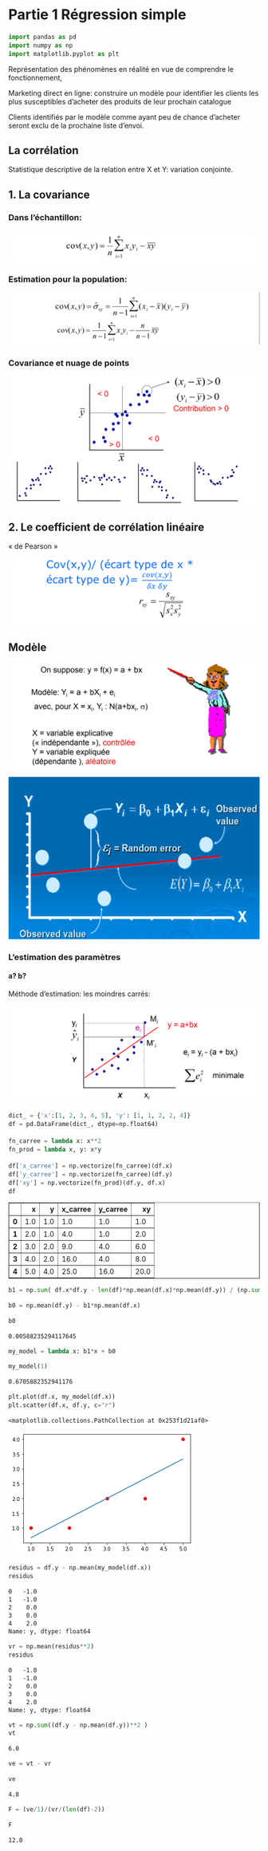 # Partie 1 Régression simple


```python
import pandas as pd
import numpy as np
import matplotlib.pyplot as plt
```

Représentation des phénomènes
en réalité en vue de comprendre
le fonctionnement,

Marketing direct en ligne:
construire un modèle pour identifier les
clients les plus susceptibles d’acheter des
produits de leur prochain catalogue

Clients identifiés par le modèle comme
ayant peu de chance d’acheter seront
exclu de la prochaine liste d’envoi.

## La corrélation

Statistique descriptive de la relation entre X et Y: variation
conjointe.

## 1. La covariance

 ###  Dans l’échantillon:

![image 2](images/2.png)

### Estimation pour la population:

![image 3](images/3.png)

### Covariance et nuage de points

![image 4](images/4.png)

## 2. Le coefficient de corrélation linéaire

« de Pearson »

![image 5](images/5.png)

## Modèle

![image 6](images/6.png)

![image 7](images/7.png)

### L’estimation des paramètres

#### a? b?
Méthode d’estimation: les moindres carrés:

![image 8](images/8.png)


```python
dict_ = {'x':[1, 2, 3, 4, 5], 'y': [1, 1, 2, 2, 4]}
df = pd.DataFrame(dict_, dtype=np.float64)

fn_carree = lambda x: x**2
fn_prod = lambda x, y: x*y

df['x_carree'] = np.vectorize(fn_carree)(df.x)
df['y_carree'] = np.vectorize(fn_carree)(df.y)
df['xy'] = np.vectorize(fn_prod)(df.y, df.x)
df
```




<div>
<style scoped>
    .dataframe tbody tr th:only-of-type {
        vertical-align: middle;
    }

    .dataframe tbody tr th {
        vertical-align: top;
    }

    .dataframe thead th {
        text-align: right;
    }
</style>
<table border="1" class="dataframe">
  <thead>
    <tr style="text-align: right;">
      <th></th>
      <th>x</th>
      <th>y</th>
      <th>x_carree</th>
      <th>y_carree</th>
      <th>xy</th>
    </tr>
  </thead>
  <tbody>
    <tr>
      <th>0</th>
      <td>1.0</td>
      <td>1.0</td>
      <td>1.0</td>
      <td>1.0</td>
      <td>1.0</td>
    </tr>
    <tr>
      <th>1</th>
      <td>2.0</td>
      <td>1.0</td>
      <td>4.0</td>
      <td>1.0</td>
      <td>2.0</td>
    </tr>
    <tr>
      <th>2</th>
      <td>3.0</td>
      <td>2.0</td>
      <td>9.0</td>
      <td>4.0</td>
      <td>6.0</td>
    </tr>
    <tr>
      <th>3</th>
      <td>4.0</td>
      <td>2.0</td>
      <td>16.0</td>
      <td>4.0</td>
      <td>8.0</td>
    </tr>
    <tr>
      <th>4</th>
      <td>5.0</td>
      <td>4.0</td>
      <td>25.0</td>
      <td>16.0</td>
      <td>20.0</td>
    </tr>
  </tbody>
</table>
</div>




```python
b1 = np.sum( df.x*df.y - len(df)*np.mean(df.x)*np.mean(df.y)) / (np.sum( df.x**2 - len(df)*np.mean(df.x)**2 ))
```


```python
b0 = np.mean(df.y) - b1*np.mean(df.x)
```


```python
b0
```




    0.00588235294117645




```python
my_model = lambda x: b1*x + b0
```


```python
my_model(1)
```




    0.6705882352941176




```python
plt.plot(df.x, my_model(df.x))
plt.scatter(df.x, df.y, c="r")
```




    <matplotlib.collections.PathCollection at 0x253f1d21af0>




    
![png](output_23_1.png)
    



```python
residus = df.y - np.mean(my_model(df.x))
residus
```




    0   -1.0
    1   -1.0
    2    0.0
    3    0.0
    4    2.0
    Name: y, dtype: float64




```python
vr = np.mean(residus**2)
residus
```




    0   -1.0
    1   -1.0
    2    0.0
    3    0.0
    4    2.0
    Name: y, dtype: float64




```python
vt = np.sum((df.y - np.mean(df.y))**2 )
vt
```




    6.0




```python
ve = vt - vr
```


```python
ve
```




    4.8




```python
F = (ve/1)/(vr/(len(df)-2))
```


```python
F
```




    12.0




```python

```


```python

```
